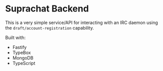 # Suprachat Backend

This is a very simple service/API for interacting with an IRC daemon using the `draft/account-registration` capability.

Built with:
- Fastify
- TypeBox
- MongoDB
- TypeScript
